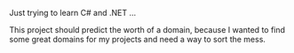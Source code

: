 Just trying to learn C# and .NET ...

This project should predict the worth of a domain, because I wanted to find some great domains for my projects and need a way to sort the mess.